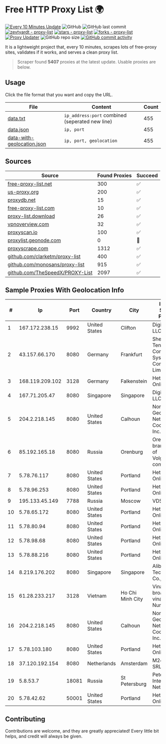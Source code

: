 
# Free HTTP Proxy List 🌍

[![Every 10 Minutes Update](https://github.com/mertguvencli/http-proxy-list/actions/workflows/main.yml/badge.svg?branch=main)](https://github.com/mertguvencli/http-proxy-list/actions/workflows/main.yml)
![GitHub](https://img.shields.io/github/license/mertguvencli/http-proxy-list)
![GitHub last commit](https://img.shields.io/github/last-commit/mertguvencli/http-proxy-list)
[![zevtyardt - proxy-list](https://img.shields.io/static/v1?label=zevtyardt&message=proxy-list&color=blue&logo=github)](https://github.com/zevtyardt/proxy-list "Go to GitHub repo")
[![stars - proxy-list](https://img.shields.io/github/stars/zevtyardt/proxy-list?style=social)](https://github.com/zevtyardt/proxy-list)
[![forks - proxy-list](https://img.shields.io/github/forks/zevtyardt/proxy-list?style=social)](https://github.com/zevtyardt/proxy-list)
[![Proxy Updater](https://github.com/zevtyardt/proxy-list/workflows/Proxy%20Updater/badge.svg)](https://github.com/zevtyardt/proxy-list/actions?query=workflow:"Proxy+Updater")
![GitHub repo size](https://img.shields.io/github/repo-size/zevtyardt/proxy-list)
[![GitHub commit activity](https://img.shields.io/github/commit-activity/m/zevtyardt/proxy-list?logo=commits)](https://github.com/zevtyardt/proxy-list/commits/main)

It is a lightweight project that, every 10 minutes, scrapes lots of free-proxy sites, validates if it works, and serves a clean proxy list.

> Scraper found **5407** proxies at the latest update. Usable proxies are below.

## Usage

Click the file format that you want and copy the URL.

|File|Content|Count|
|----|-------|-----|
|[data.txt](https://raw.githubusercontent.com/mertguvencli/http-proxy-list/main/proxy-list/data.txt)|`ip_address:port` combined (seperated new line)|455|
|[data.json](https://raw.githubusercontent.com/mertguvencli/http-proxy-list/main/proxy-list/data.json)|`ip, port`|455|
|[data-with-geolocation.json](https://raw.githubusercontent.com/mertguvencli/http-proxy-list/main/proxy-list/data-with-geolocation.json)|`ip, port, geolocation`|455|

## Sources

|Source|Found Proxies|Succeed|
|------|-------------|-------|
|[free-proxy-list.net](https://free-proxy-list.net)|300|✅|
|[us-proxy.org](https://www.us-proxy.org)|200|✅|
|[proxydb.net](http://proxydb.net)|15|✅|
|[free-proxy-list.com](https://free-proxy-list.com/?page=&port=&type%5B%5D=http&type%5B%5D=https&up_time=0&search=Search)|10|✅|
|[proxy-list.download](https://www.proxy-list.download/HTTP)|26|✅|
|[vpnoverview.com](https://vpnoverview.com/privacy/anonymous-browsing/free-proxy-servers)|32|✅|
|[proxyscan.io](https://www.proxyscan.io)|100|✅|
|[proxylist.geonode.com](https://proxylist.geonode.com/api/proxy-list?limit=300&page=1&sort_by=lastChecked&sort_type=desc&protocols=http,https)|0|🚫|
|[proxyscrape.com](https://api.proxyscrape.com/v2/?request=displayproxies&protocol=http&timeout=10000&country=all&ssl=all&anonymity=all)|1312|✅|
|[github.com/clarketm/proxy-list](https://raw.githubusercontent.com/clarketm/proxy-list/master/proxy-list-raw.txt)|400|✅|
|[github.com/monosans/proxy-list](https://raw.githubusercontent.com/monosans/proxy-list/main/proxies/http.txt)|915|✅|
|[github.com/TheSpeedX/PROXY-List](https://raw.githubusercontent.com/TheSpeedX/PROXY-List/master/http.txt)|2097|✅|


## Sample Proxies With Geolocation Info

|#|Ip|Port|Country|City|Internet Service Provider|
|-|--|----|-------|----|-------------------------|
|1|167.172.238.15|9992|United States|Clifton|DigitalOcean, LLC|
|2|43.157.66.170|8080|Germany|Frankfurt|Shenzhen Tencent Computer Systems Company Limited|
|3|168.119.209.102|3128|Germany|Falkenstein|Hetzner Online GmbH|
|4|167.71.205.47|8080|Singapore|Singapore|DigitalOcean, LLC|
|5|204.2.218.145|8080|United States|Calhoun|North Georgia Network Cooperative, Inc.|
|6|85.192.165.18|8080|Russia|Orenburg|Orenburg branch office of VolgaTelecom company|
|7|5.78.76.117|8080|United States|Portland|Hetzner Online GmbH|
|8|5.78.96.253|8080|United States|Portland|Hetzner Online GmbH|
|9|195.133.45.149|7788|Russia|Moscow|VDS|
|10|5.78.65.172|8080|United States|Portland|Hetzner Online GmbH|
|11|5.78.80.94|8080|United States|Portland|Hetzner Online GmbH|
|12|5.78.98.68|8080|United States|Portland|Hetzner Online GmbH|
|13|5.78.88.216|8080|United States|Portland|Hetzner Online GmbH|
|14|8.219.176.202|8080|Singapore|Singapore|Alibaba (US) Technology Co., Ltd.|
|15|61.28.233.217|3128|Vietnam|Ho Chi Minh City|Vinadata broadcast via vinagame AS Number|
|16|204.2.218.145|8080|United States|Calhoun|North Georgia Network Cooperative, Inc.|
|17|5.78.103.180|8080|United States|Portland|Hetzner Online GmbH|
|18|37.120.192.154|8080|Netherlands|Amsterdam|M247 Europe SRL|
|19|5.8.53.7|18081|Russia|St Petersburg|Petersburg Internet Network ltd|
|20|5.78.42.62|50001|United States|Portland|Hetzner Online GmbH|



## Contributing

Contributions are welcome, and they are greatly appreciated! Every
little bit helps, and credit will always be given.

